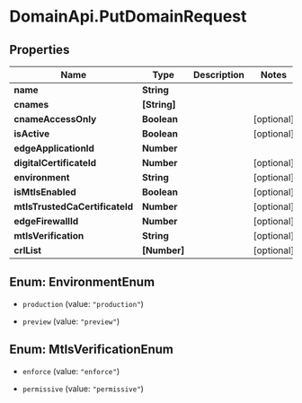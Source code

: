 # DomainApi.PutDomainRequest

## Properties

Name | Type | Description | Notes
------------ | ------------- | ------------- | -------------
**name** | **String** |  | 
**cnames** | **[String]** |  | 
**cnameAccessOnly** | **Boolean** |  | [optional] 
**isActive** | **Boolean** |  | [optional] 
**edgeApplicationId** | **Number** |  | 
**digitalCertificateId** | **Number** |  | [optional] 
**environment** | **String** |  | [optional] 
**isMtlsEnabled** | **Boolean** |  | [optional] 
**mtlsTrustedCaCertificateId** | **Number** |  | [optional] 
**edgeFirewallId** | **Number** |  | [optional] 
**mtlsVerification** | **String** |  | [optional] 
**crlList** | **[Number]** |  | [optional] 



## Enum: EnvironmentEnum


* `production` (value: `"production"`)

* `preview` (value: `"preview"`)





## Enum: MtlsVerificationEnum


* `enforce` (value: `"enforce"`)

* `permissive` (value: `"permissive"`)




